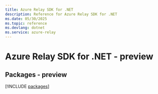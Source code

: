 ```yaml
---
title: Azure Relay SDK for .NET
description: Reference for Azure Relay SDK for .NET
ms.date: 05/30/2025
ms.topic: reference
ms.devlang: dotnet
ms.service: azure-relay
---
```

# Azure Relay SDK for .NET - preview
## Packages - preview
[!INCLUDE [packages](relay-index.md)]
